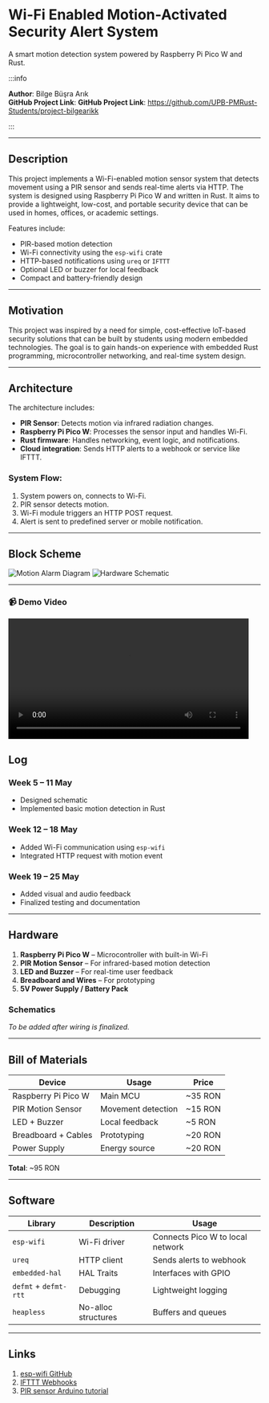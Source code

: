 # Wi-Fi Enabled Motion-Activated Security Alert System

A smart motion detection system powered by Raspberry Pi Pico W and Rust.

:::info

**Author**: Bilge Büşra Arık  
**GitHub Project Link**: **GitHub Project Link**: https://github.com/UPB-PMRust-Students/project-bilgearikk

:::

---

## Description

This project implements a Wi-Fi-enabled motion sensor system that detects movement using a PIR sensor and sends real-time alerts via HTTP. The system is designed using Raspberry Pi Pico W and written in Rust. It aims to provide a lightweight, low-cost, and portable security device that can be used in homes, offices, or academic settings.

Features include:
- PIR-based motion detection
- Wi-Fi connectivity using the `esp-wifi` crate
- HTTP-based notifications using `ureq` or `IFTTT`
- Optional LED or buzzer for local feedback
- Compact and battery-friendly design

---

## Motivation

This project was inspired by a need for simple, cost-effective IoT-based security solutions that can be built by students using modern embedded technologies. The goal is to gain hands-on experience with embedded Rust programming, microcontroller networking, and real-time system design.

---

## Architecture

The architecture includes:
- **PIR Sensor**: Detects motion via infrared radiation changes.
- **Raspberry Pi Pico W**: Processes the sensor input and handles Wi-Fi.
- **Rust firmware**: Handles networking, event logic, and notifications.
- **Cloud integration**: Sends HTTP alerts to a webhook or service like IFTTT.

### System Flow:
1. System powers on, connects to Wi-Fi.
2. PIR sensor detects motion.
3. Wi-Fi module triggers an HTTP POST request.
4. Alert is sent to predefined server or mobile notification.

---

## Block Scheme

![Motion Alarm Diagram](/img/motion_alarm_diagram.webp)
![Hardware Schematic](/img/connection_diagram.svg)

---

### 📹 Demo Video

<video controls width="480">
  <source src="./demo.webm" type="video/webm">
  Your browser does not support the video tag.
</video>

## Log

### Week 5 – 11 May
- Designed schematic
- Implemented basic motion detection in Rust

### Week 12 – 18 May
- Added Wi-Fi communication using `esp-wifi`
- Integrated HTTP request with motion event

### Week 19 – 25 May
- Added visual and audio feedback
- Finalized testing and documentation

---

## Hardware

1. **Raspberry Pi Pico W** – Microcontroller with built-in Wi-Fi  
2. **PIR Motion Sensor** – For infrared-based motion detection  
3. **LED and Buzzer** – For real-time user feedback  
4. **Breadboard and Wires** – For prototyping  
5. **5V Power Supply / Battery Pack**

### Schematics

_To be added after wiring is finalized._

---

## Bill of Materials

| Device | Usage | Price |
|--------|--------|-------|
| Raspberry Pi Pico W | Main MCU | ~35 RON |
| PIR Motion Sensor | Movement detection | ~15 RON |
| LED + Buzzer | Local feedback | ~5 RON |
| Breadboard + Cables | Prototyping | ~20 RON |
| Power Supply | Energy source | ~20 RON |

**Total**: ~95 RON

---

## Software

| Library | Description | Usage |
|--------|-------------|--------|
| `esp-wifi` | Wi-Fi driver | Connects Pico W to local network |
| `ureq` | HTTP client | Sends alerts to webhook |
| `embedded-hal` | HAL Traits | Interfaces with GPIO |
| `defmt` + `defmt-rtt` | Debugging | Lightweight logging |
| `heapless` | No-alloc structures | Buffers and queues |

---

## Links

1. [esp-wifi GitHub](https://github.com/esp-rs/esp-wifi)
2. [IFTTT Webhooks](https://ifttt.com/maker_webhooks)
3. [PIR sensor Arduino tutorial](https://randomnerdtutorials.com/arduino-pir-motion-sensor/)

